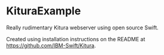 # KituraExample
Really rudimentary Kitura webserver using open source Swift.

Created using installation instructions on the README at https://github.com/IBM-Swift/Kitura.
